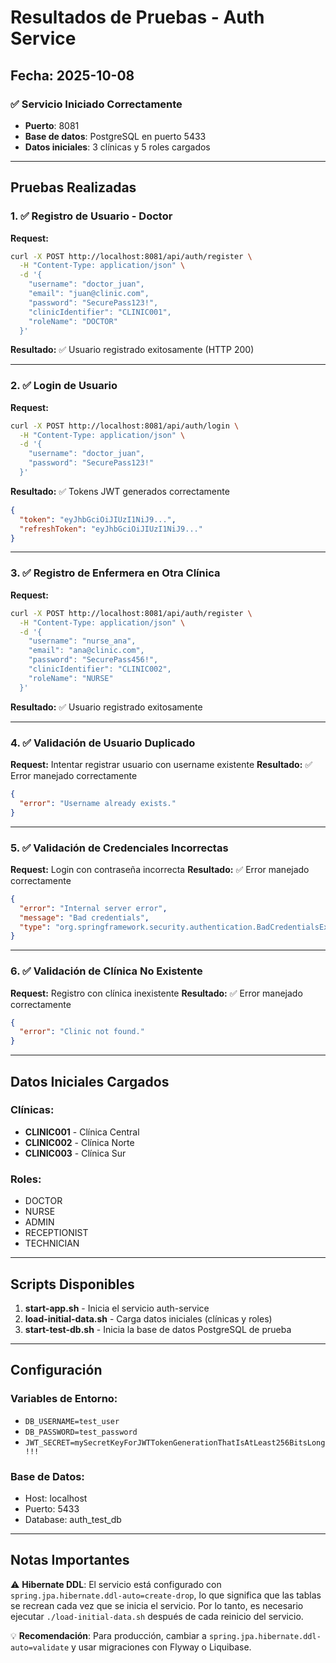 # Resultados de Pruebas - Auth Service

## Fecha: 2025-10-08

### ✅ Servicio Iniciado Correctamente

- **Puerto**: 8081
- **Base de datos**: PostgreSQL en puerto 5433
- **Datos iniciales**: 3 clínicas y 5 roles cargados

---

## Pruebas Realizadas

### 1. ✅ Registro de Usuario - Doctor
**Request:**
```bash
curl -X POST http://localhost:8081/api/auth/register \
  -H "Content-Type: application/json" \
  -d '{
    "username": "doctor_juan",
    "email": "juan@clinic.com",
    "password": "SecurePass123!",
    "clinicIdentifier": "CLINIC001",
    "roleName": "DOCTOR"
  }'
```
**Resultado:** ✅ Usuario registrado exitosamente (HTTP 200)

---

### 2. ✅ Login de Usuario
**Request:**
```bash
curl -X POST http://localhost:8081/api/auth/login \
  -H "Content-Type: application/json" \
  -d '{
    "username": "doctor_juan",
    "password": "SecurePass123!"
  }'
```
**Resultado:** ✅ Tokens JWT generados correctamente
```json
{
  "token": "eyJhbGciOiJIUzI1NiJ9...",
  "refreshToken": "eyJhbGciOiJIUzI1NiJ9..."
}
```

---

### 3. ✅ Registro de Enfermera en Otra Clínica
**Request:**
```bash
curl -X POST http://localhost:8081/api/auth/register \
  -H "Content-Type: application/json" \
  -d '{
    "username": "nurse_ana",
    "email": "ana@clinic.com",
    "password": "SecurePass456!",
    "clinicIdentifier": "CLINIC002",
    "roleName": "NURSE"
  }'
```
**Resultado:** ✅ Usuario registrado exitosamente

---

### 4. ✅ Validación de Usuario Duplicado
**Request:** Intentar registrar usuario con username existente
**Resultado:** ✅ Error manejado correctamente
```json
{
  "error": "Username already exists."
}
```

---

### 5. ✅ Validación de Credenciales Incorrectas
**Request:** Login con contraseña incorrecta
**Resultado:** ✅ Error manejado correctamente
```json
{
  "error": "Internal server error",
  "message": "Bad credentials",
  "type": "org.springframework.security.authentication.BadCredentialsException"
}
```

---

### 6. ✅ Validación de Clínica No Existente
**Request:** Registro con clínica inexistente
**Resultado:** ✅ Error manejado correctamente
```json
{
  "error": "Clinic not found."
}
```

---

## Datos Iniciales Cargados

### Clínicas:
- **CLINIC001** - Clínica Central
- **CLINIC002** - Clínica Norte
- **CLINIC003** - Clínica Sur

### Roles:
- DOCTOR
- NURSE
- ADMIN
- RECEPTIONIST
- TECHNICIAN

---

## Scripts Disponibles

1. **start-app.sh** - Inicia el servicio auth-service
2. **load-initial-data.sh** - Carga datos iniciales (clínicas y roles)
3. **start-test-db.sh** - Inicia la base de datos PostgreSQL de prueba

---

## Configuración

### Variables de Entorno:
- `DB_USERNAME=test_user`
- `DB_PASSWORD=test_password`
- `JWT_SECRET=mySecretKeyForJWTTokenGenerationThatIsAtLeast256BitsLong!!!`

### Base de Datos:
- Host: localhost
- Puerto: 5433
- Database: auth_test_db

---

## Notas Importantes

⚠️ **Hibernate DDL**: El servicio está configurado con `spring.jpa.hibernate.ddl-auto=create-drop`, lo que significa que las tablas se recrean cada vez que se inicia el servicio. Por lo tanto, es necesario ejecutar `./load-initial-data.sh` después de cada reinicio del servicio.

💡 **Recomendación**: Para producción, cambiar a `spring.jpa.hibernate.ddl-auto=validate` y usar migraciones con Flyway o Liquibase.
